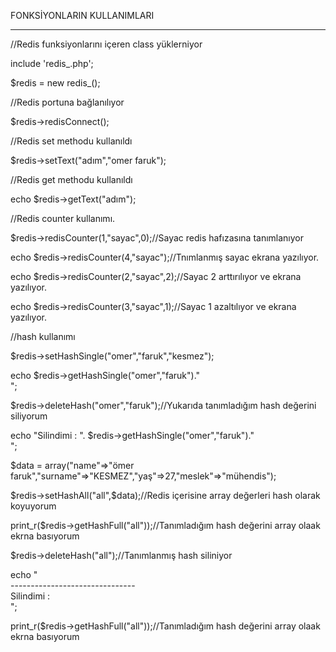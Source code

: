 
FONKSİYONLARIN KULLANIMLARI

-------------------------------------------------------------------

//Redis funksiyonlarını içeren class yüklerniyor

include 'redis_.php';

$redis = new redis_();

//Redis portuna bağlanılıyor

$redis->redisConnect();

//Redis set methodu kullanıldı

$redis->setText("adım","omer faruk");

//Redis get methodu kullanıldı

echo $redis->getText("adım");

//Redis counter kullanımı.

$redis->redisCounter(1,"sayac",0);//Sayac redis hafızasına tanımlanıyor

echo $redis->redisCounter(4,"sayac");//Tnımlanmış sayac ekrana yazılıyor.

echo $redis->redisCounter(2,"sayac",2);//Sayac 2 arttırılıyor ve ekrana yazılıyor.

echo $redis->redisCounter(3,"sayac",1);//Sayac 1 azaltılıyor ve ekrana yazılıyor.

//hash kullanımı

$redis->setHashSingle("omer","faruk","kesmez");

echo $redis->getHashSingle("omer","faruk")."<br>";

$redis->deleteHash("omer","faruk");//Yukarıda tanımladığım hash değerini siliyorum

echo "Silindimi : ". $redis->getHashSingle("omer","faruk")."<br>";

$data = array("name"=>"ömer faruk","surname"=>"KESMEZ","yaş"=>27,"meslek"=>"mühendis");

$redis->setHashAll("all",$data);//Redis içerisine array değerleri hash olarak koyuyorum

print_r($redis->getHashFull("all"));//Tanımladığım hash değerini array olaak ekrna basıyorum

$redis->deleteHash("all");//Tanımlanmış hash siliniyor

echo  "<br>-------------------------------<br>Silindimi : <br>";

print_r($redis->getHashFull("all"));//Tanımladığım hash değerini array olaak ekrna basıyorum


